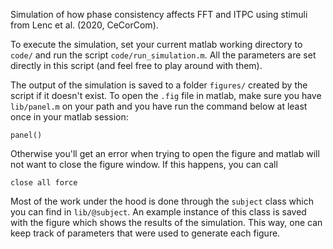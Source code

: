 Simulation of how phase consistency affects FFT and ITPC using stimuli from Lenc et al. (2020, CeCorCom). 

To execute the simulation, set your current matlab working directory to `code/` and run the script `code/run_simulation.m`. All the parameters are set directly in this script (and feel free to play around with them).  

The output of the simulation is saved to a folder `figures/` created by the script if it doesn't exist. To open the `.fig` file in matlab, make sure you have `lib/panel.m` on your path and you have run the command below at least once in your matlab session: 
```
panel()
```
Otherwise you'll get an error when trying to open the figure and matlab will not want to close the figure window. If this happens, you can call 
```
close all force
```

Most of the work under the hood is done through the `subject` class which you can find in `lib/@subject`. An example instance of this class is saved with the figure which shows the results of the simulation. This way, one can keep track of parameters that were used to generate each figure. 